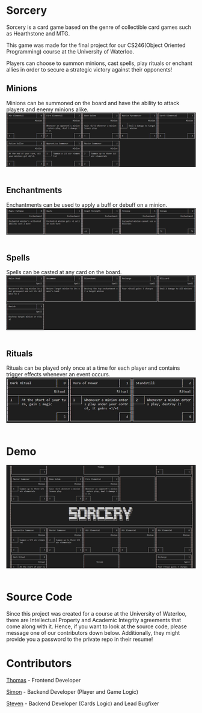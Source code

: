 # **Sorcery**

Sorcery is a card game based on the genre of collectible card games such as Hearthstone and MTG.

This game was made for the final project for our CS246(Object Oriented Programming) course at the University of Waterloo.

Players can choose to summon minions, cast spells, play rituals or enchant allies in order to secure a strategic victory against their opponents!


## **Minions**
Minions can be summoned on the board and have the ability to attack players and enemy minions alike.
![minions](images/minions.jpg)
&nbsp;

## **Enchantments**
Enchantments can be used to apply a buff or debuff on a minion.
![enchantments](images/enchantments.jpg)
&nbsp;

## **Spells**
Spells can be casted at any card on the board. 
![spells](images/spells.jpg)
&nbsp;

## **Rituals**
Rituals can be played only once at a time for each player and contains trigger effects whenever an event occurs.
![rituals](images/rituals.jpg)
&nbsp;

# **Demo** 
![gameplay1](images/gameplay1.jpg)
&nbsp;

# **Source Code**
Since this project was created for a course at the University of Waterloo, there are Intellectual Property and Academic Integrity agreements that come along with it. 
Hence, if you want to look at the source code, please message one of our contributors down below. 
Additionally, they might provide you a password to the private repo in their resume!
&nbsp;

# **Contributors**

[Thomas](https://github.com/thomjasz) - Frontend Developer

[Simon](https://github.com/simonofalltrades) - Backend Developer (Player and Game Logic)

[Steven](https://github.com/stevennx) - Backend Developer (Cards Logic) and Lead Bugfixer
